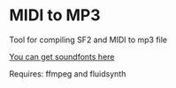 # MIDI to MP3
Tool for compiling SF2 and MIDI to mp3 file

[You can get soundfonts here](https://archive.org/download/free-soundfonts-sf2-2019-04)

Requires: ffmpeg and fluidsynth